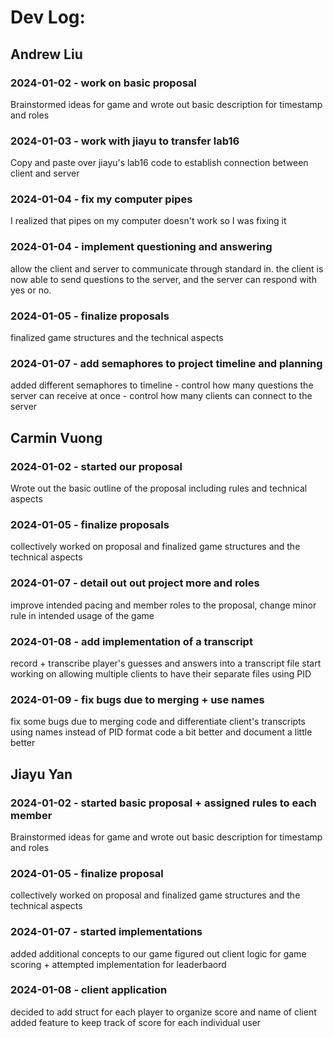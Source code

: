 # Dev Log:

## Andrew Liu

### 2024-01-02 - work on basic proposal
Brainstormed ideas for game and wrote out basic description for timestamp and roles

### 2024-01-03 - work with jiayu to transfer lab16
Copy and paste over jiayu's lab16 code to establish connection between client and server

### 2024-01-04 - fix my computer pipes
I realized that pipes on my computer doesn't work so I was fixing it

### 2024-01-04 - implement questioning and answering
allow the client and server to communicate through standard in. the client is now able to send questions to the server, and the server can respond with yes or no.

### 2024-01-05 - finalize proposals
finalized game structures and the technical aspects

### 2024-01-07 - add semaphores to project timeline and planning
added different semaphores to timeline
    - control how many questions the server can receive at once
    - control how many clients can connect to the server

## Carmin Vuong

### 2024-01-02 - started our proposal
Wrote out the basic outline of the proposal including rules and technical aspects

### 2024-01-05 - finalize proposals
collectively worked on proposal and finalized game structures and the technical aspects

### 2024-01-07 - detail out out project more and roles
improve intended pacing and member roles to the proposal, change minor rule in intended usage of the game

### 2024-01-08 - add implementation of a transcript
record + transcribe player's guesses and answers into a transcript file
start working on allowing multiple clients to have their separate files using PID

### 2024-01-09 - fix bugs due to merging + use names
fix some bugs due to merging code and differentiate client's transcripts using names instead of PID
format code a bit better and document a little better

## Jiayu Yan

### 2024-01-02 - started basic proposal + assigned rules to each member
Brainstormed ideas for game and wrote out basic description for timestamp and roles

### 2024-01-05 - finalize proposal
collectively worked on proposal and finalized game structures and the technical aspects

### 2024-01-07 - started implementations
added additional concepts to our game
figured out client logic for game scoring + attempted implementation for leaderbaord

### 2024-01-08 - client application
decided to add struct for each player to organize score and name of client
added feature to keep track of score for each individual user
